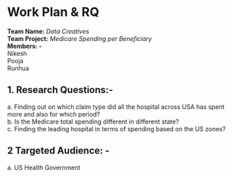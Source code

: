 # Work Plan & RQ

**Team Name:** _Data Creatives_  
**Team Project:** _Medicare Spending per Beneficiary_  
**Members: -**  
Nikesh  
Pooja  
Runhua  


## 1. Research Questions:-  
a. Finding out on which claim type did all the hospital across USA has spent more and also for which period?  
b. Is the Medicare total spending different in different state?  
c. Finding the leading hospital in terms of spending based on the US zones?  

## 2 Targeted Audience: -  
a. US Health Government 

